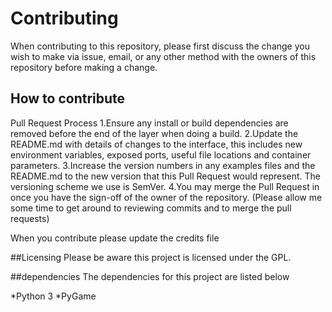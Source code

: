 Contributing
=======
When contributing to this repository, please first discuss the change you wish to make via issue, email, or any other method with the owners of this repository before making a change.

## How to contribute

Pull Request Process
1.Ensure any install or build dependencies are removed before the end of the layer when doing a build.
2.Update the README.md with details of changes to the interface, this includes new environment variables, exposed ports, useful file locations and container parameters.
3.Increase the version numbers in any examples files and the README.md to the new version that this Pull Request would represent. The versioning scheme we use is SemVer.
4.You may merge the Pull Request in once you have the sign-off of the owner of the repository. (Please allow me some time to get around to reviewing commits and to merge the pull requests)

When you contribute please update the credits file

##Licensing
Please be aware this project is licensed under the GPL.

##dependencies
The dependencies for this project are listed below

*Python 3
*PyGame

